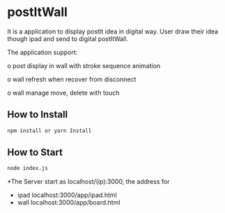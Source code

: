 # postItWall
It is a application to display postIt idea in digital way. User draw their idea though ipad and send to digital postItWall.

The application support:

o post display in wall with stroke sequence animation

o wall refresh when recover from disconnect

o wall manage move, delete with touch



## How to Install
```sh
npm install or yarn Install
```


## How to Start
```sh
node index.js
```


*The Server start as localhost/(ip):3000, the address for
- ipad localhost:3000/app/ipad.html
- wall localhost:3000/app/board.html
